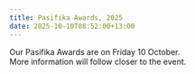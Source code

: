 ```yaml
---
title: Pasifika Awards, 2025
date: 2025-10-10T08:52:00+13:00
---
```

Our Pasifika Awards are on Friday 10 October.  
More information will follow closer to the event.
